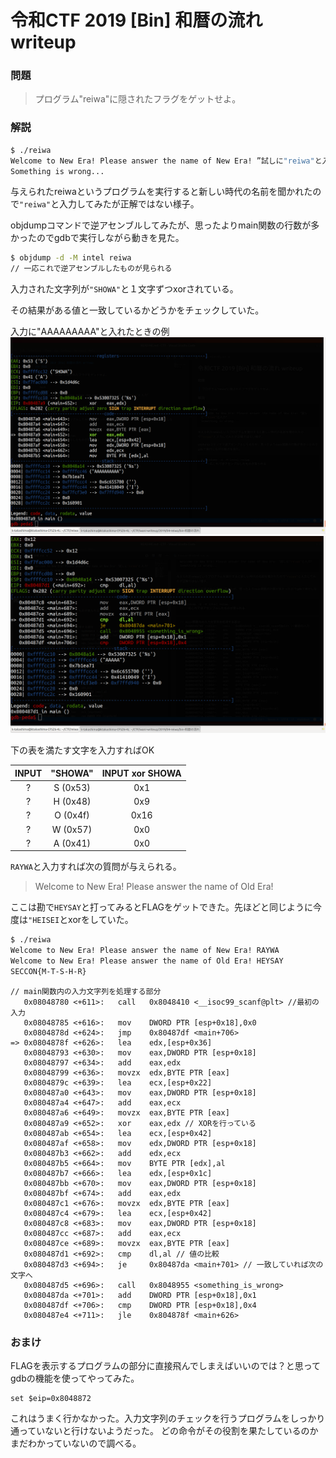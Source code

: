 # 令和CTF 2019 [Bin] 和暦の流れ writeup
### 問題

> プログラム"reiwa"に隠されたフラグをゲットせよ。

### 解説
```bash
$ ./reiwa 
Welcome to New Era! Please answer the name of New Era! ”試しに"reiwa"と入力”
Something is wrong...
```
与えられたreiwaというプログラムを実行すると新しい時代の名前を聞かれたので`"reiwa"`と入力してみたが正解ではない様子。

objdumpコマンドで逆アセンブルしてみたが、思ったよりmain関数の行数が多かったのでgdbで実行しながら動きを見た。

```bash
$ objdump -d -M intel reiwa
// 一応これで逆アセンブルしたものが見られる
```

入力された文字列が`"SHOWA"`と１文字ずつxorされている。

その結果がある値と一致しているかどうかをチェックしていた。

入力に"AAAAAAAAA"と入れたときの例
![gdb1.png](gdb1.png)
![gdb2.png](gdb2.png)

下の表を満たす文字を入力すればOK

|INPUT  |"SHOWA"  |INPUT xor SHOWA  |
|:-----:|:-------:|:---------------:|
|?      |S (0x53) |0x1              |
|?      |H (0x48) |0x9              |
|?      |O (0x4f) |0x16             |
|?      |W (0x57) |0x0              |
|?      |A (0x41) |0x0              |

`RAYWA`と入力すれば次の質問が与えられる。

> Welcome to New Era! Please answer the name of Old Era!

ここは勘で`HEYSAY`と打ってみるとFLAGをゲットできた。先ほどと同じように今度は`"HEISEI`とxorをしていた。

```bash
$ ./reiwa 
Welcome to New Era! Please answer the name of New Era! RAYWA
Welcome to New Era! Please answer the name of Old Era! HEYSAY
SECCON{M-T-S-H-R}
```

```
// main関数内の入力文字列を処理する部分
   0x08048780 <+611>:	call   0x8048410 <__isoc99_scanf@plt> //最初の入力
   0x08048785 <+616>:	mov    DWORD PTR [esp+0x18],0x0
   0x0804878d <+624>:	jmp    0x80487df <main+706>
=> 0x0804878f <+626>:	lea    edx,[esp+0x36]
   0x08048793 <+630>:	mov    eax,DWORD PTR [esp+0x18]
   0x08048797 <+634>:	add    eax,edx
   0x08048799 <+636>:	movzx  edx,BYTE PTR [eax]
   0x0804879c <+639>:	lea    ecx,[esp+0x22]
   0x080487a0 <+643>:	mov    eax,DWORD PTR [esp+0x18]
   0x080487a4 <+647>:	add    eax,ecx
   0x080487a6 <+649>:	movzx  eax,BYTE PTR [eax]
   0x080487a9 <+652>:	xor    eax,edx // XORを行っている
   0x080487ab <+654>:	lea    ecx,[esp+0x42]
   0x080487af <+658>:	mov    edx,DWORD PTR [esp+0x18]
   0x080487b3 <+662>:	add    edx,ecx
   0x080487b5 <+664>:	mov    BYTE PTR [edx],al
   0x080487b7 <+666>:	lea    edx,[esp+0x1c]
   0x080487bb <+670>:	mov    eax,DWORD PTR [esp+0x18]
   0x080487bf <+674>:	add    eax,edx
   0x080487c1 <+676>:	movzx  edx,BYTE PTR [eax]
   0x080487c4 <+679>:	lea    ecx,[esp+0x42]
   0x080487c8 <+683>:	mov    eax,DWORD PTR [esp+0x18]
   0x080487cc <+687>:	add    eax,ecx
   0x080487ce <+689>:	movzx  eax,BYTE PTR [eax]
   0x080487d1 <+692>:	cmp    dl,al // 値の比較
   0x080487d3 <+694>:	je     0x80487da <main+701> // 一致していれば次の文字へ
   0x080487d5 <+696>:	call   0x8048955 <something_is_wrong>
   0x080487da <+701>:	add    DWORD PTR [esp+0x18],0x1
   0x080487df <+706>:	cmp    DWORD PTR [esp+0x18],0x4
   0x080487e4 <+711>:	jle    0x804878f <main+626>

```

### おまけ

FLAGを表示するプログラムの部分に直接飛んでしまえばいいのでは？と思ってgdbの機能を使ってやってみた。

```
set $eip=0x8048872
```

これはうまく行かなかった。入力文字列のチェックを行うプログラムをしっかり通っていないと行けないようだった。
どの命令がその役割を果たしているのかまだわかっていないので調べる。


